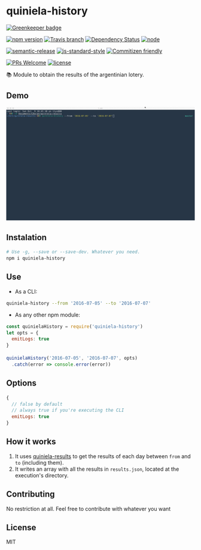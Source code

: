# quiniela-history

[![Greenkeeper badge](https://badges.greenkeeper.io/durancristhian/quiniela-history.svg)](https://greenkeeper.io/)

[![npm version](https://img.shields.io/npm/v/quiniela-history.svg)](https://www.npmjs.com/package/quiniela-history)
[![Travis branch](https://img.shields.io/travis/durancristhian/quiniela-history/master.svg?maxAge=2592000)](https://travis-ci.org/durancristhian/quiniela-history)
[![Dependency Status](https://dependencyci.com/github/durancristhian/quiniela-history/badge)](https://dependencyci.com/github/durancristhian/quiniela-history)
[![node](https://img.shields.io/node/v/quiniela-history.svg?maxAge=2592000)](https://www.npmjs.com/package/quiniela-history)

[![semantic-release](https://img.shields.io/badge/%20%20%F0%9F%93%A6%F0%9F%9A%80-semantic--release-e10079.svg)](https://github.com/semantic-release/semantic-release)
[![js-standard-style](https://img.shields.io/badge/code%20style-standard-brightgreen.svg?maxAge=2592000)](http://standardjs.com/)
[![Commitizen friendly](https://img.shields.io/badge/commitizen-friendly-brightgreen.svg)](http://commitizen.github.io/cz-cli/)

[![PRs Welcome](https://img.shields.io/badge/PRs-welcome-brightgreen.svg?maxAge=2592000)](http://makeapullrequest.com)
[![license](https://img.shields.io/github/license/mashape/apistatus.svg)](https://github.com/durancristhian/quiniela-history/blob/master/LICENSE)

:books: Module to obtain the results of the argentinian lotery.

## Demo

![quiniela-history](https://raw.githubusercontent.com/durancristhian/quiniela-history/master/images/quiniela-history-demo-3.gif)

## Instalation

```bash
# Use -g, --save or --save-dev. Whatever you need.
npm i quiniela-history
```

## Use

* As a CLI:

```bash
quiniela-history --from '2016-07-05' --to '2016-07-07'
```

* As any other npm module:

```javascript
const quinielaHistory = require('quiniela-history')
let opts = {
  emitLogs: true
}

quinielaHistory('2016-07-05', '2016-07-07', opts)
  .catch(error => console.error(error))
```

## Options

```javascript
{
  // false by default
  // always true if you're executing the CLI
  emitLogs: true
}
```

## How it works

1. It uses [quiniela-results](https://github.com/durancristhian/quiniela-results) to get the results of each day between `from` and `to` (including them).
2. It writes an array with all the results in `results.json`, located at the execution's directory.

## Contributing

No restriction at all. Feel free to contribute with whatever you want

## License

MIT
